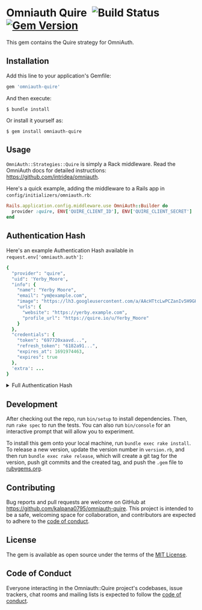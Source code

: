 # Omniauth Quire &nbsp;![Build Status](https://github.com/kalpana0795/omniauth-quire/actions/workflows/main.yml/badge.svg) [![Gem Version](https://badge.fury.io/rb/omniauth-quire.svg)](https://rubygems.org/gems/omniauth-quire) 
This gem contains the Quire strategy for OmniAuth.


## Installation

Add this line to your application's Gemfile:

```ruby
gem 'omniauth-quire'
```

And then execute:

    $ bundle install

Or install it yourself as:

    $ gem install omniauth-quire

## Usage

`OmniAuth::Strategies::Quire` is simply a Rack middleware. Read the OmniAuth docs for detailed instructions: https://github.com/intridea/omniauth.

Here's a quick example, adding the middleware to a Rails app in `config/initializers/omniauth.rb`:

```ruby
Rails.application.config.middleware.use OmniAuth::Builder do
  provider :quire, ENV['QUIRE_CLIENT_ID'], ENV['QUIRE_CLIENT_SECRET']
end
```

## Authentication Hash

Here's an example Authentication Hash available in `request.env['omniauth.auth']`:

```ruby
{
  "provider": "quire",
  "uid": 'Yerby_Moore',
  "info": {
    "name": "Yerby Moore",
    "email": "ym@example.com",
    "image": "https://lh3.googleusercontent.com/a/AAcHTtcLwPCZanIv5H9GHlmnqgdy4YoBDOsp6L8voGC8dcaT=s96-c",
    "urls": {
      "website": "https://yerby.example.com",
      "profile_url": "https://quire.io/u/Yerby_Moore"
    }
  },
  "credentials": {
    "token": "697720xaavd...",
    "refresh_token": "6182a91...",
    "expires_at": 1691974463,
    "expires": true
  },
  'extra': ...
}
```
<details>

<summary>Full Authentication Hash</summary>

```ruby
{
  "provider": "quire",
  "uid": 'Yerby_Moore',
  "info": {
    "name": "Yerby Moore",
    "email": "ym@example.com",
    "image": "https://lh3.googleusercontent.com/a/AAcHTtcLwPCZanIv5H9GHlmnqgdy4YoBDOsp6L8voGC8dcaT=s96-c",
    "urls": {
      "website": "https://yerby.example.com",
      "profile_url": "https://quire.io/u/Yerby_Moore"
    }
  },
  "credentials": {
    "token": "697720xaavd...",
    "refresh_token": "6182a91...",
    "expires_at": 1691974463,
    "expires": true
  },
  "extra": {
    "raw_info": {
      "oid": "G55lH4uOv7rRjVxxxNfLb19R",
      "id": "Yerby_Moore",
      "name": "Yerby Moore",
      "description": "Awesome Text",
      "icon_color": "04",
      "image": "https://lh3.googleusercontent.com/a/AAcHTtcLwPCZanIv5H9GHlmnqgdy4YoBDOsp6L8voGC8dcaT=s96-c",
      "email": "ym@example.com",
      "website": "https://yerby.example.com",
      "name_text": "Yerby Moore",
      "name_html": "Yerby Moore",
      "description_html": "Awesome Text",
      "description_text": "Awesome Text",
      "url": "https://quire.io/u/Yerby_Moore"
    }
  }
}
```
</details>

## Development

After checking out the repo, run `bin/setup` to install dependencies. Then, run `rake spec` to run the tests. You can also run `bin/console` for an interactive prompt that will allow you to experiment.

To install this gem onto your local machine, run `bundle exec rake install`. To release a new version, update the version number in `version.rb`, and then run `bundle exec rake release`, which will create a git tag for the version, push git commits and the created tag, and push the `.gem` file to [rubygems.org](https://rubygems.org).

## Contributing

Bug reports and pull requests are welcome on GitHub at https://github.com/kalpana0795/omniauth-quire. This project is intended to be a safe, welcoming space for collaboration, and contributors are expected to adhere to the [code of conduct](https://github.com/kalpana0795/omniauth-quire/blob/master/CODE_OF_CONDUCT.md).

## License

The gem is available as open source under the terms of the [MIT License](https://opensource.org/licenses/MIT).

## Code of Conduct

Everyone interacting in the Omniauth::Quire project's codebases, issue trackers, chat rooms and mailing lists is expected to follow the [code of conduct](https://github.com/kalpana0795/omniauth-quire/blob/master/CODE_OF_CONDUCT.md).
